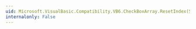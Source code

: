 ```yaml
---
uid: Microsoft.VisualBasic.Compatibility.VB6.CheckBoxArray.ResetIndex(System.Windows.Forms.CheckBox)
internalonly: False
---
```

